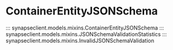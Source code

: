 # ContainerEntityJSONSchema

::: synapseclient.models.mixins.ContainerEntityJSONSchema
::: synapseclient.models.mixins.JSONSchemaValidationStatistics
::: synapseclient.models.mixins.InvalidJSONSchemaValidation

